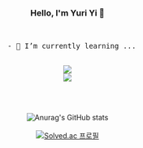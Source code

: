 <div align="center">

  ### Hello, I'm Yuri Yi 👋
  <br>
  <pre>
  - 🌱 I’m currently learning ...
  
  <img src="https://img.shields.io/badge/SpringBoot-6DB33F?style=flat-square&logo=springboot&logoColor=white"/> <img src="https://img.shields.io/badge/Java-007396?style=flat-square&logo=OpenJDK&logoColor=white"/>
  </pre>
  <br><br>
  ![Anurag's GitHub stats](https://github-readme-stats.vercel.app/api?username=reasonyi&theme=buefy&show_icons=true)
  <br><br>
  [![Solved.ac
  프로필](http://mazassumnida.wtf/api/v2/generate_badge?boj=reasonyi)](https://solved.ac/reasonyi)

</div>

<!--
**YYRi9/YYRi9** is a ✨ _special_ ✨ repository because its `README.md` (this file) appears on your GitHub profile.

Here are some ideas to get you started:

- 🔭 I’m currently working on ...
- 🌱 I’m currently learning ...
- 👯 I’m looking to collaborate on ...
- 🤔 I’m looking for help with ...
- 💬 Ask me about ...
- 📫 How to reach me: ...
- 😄 Pronouns: ...
- ⚡ Fun fact: ...
-->
